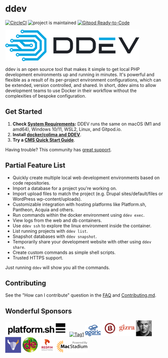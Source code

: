 # ddev

[![CircleCI](https://circleci.com/gh/drud/ddev.svg?style=shield)](https://circleci.com/gh/drud/ddev) ![project is maintained](https://img.shields.io/maintenance/yes/2022.svg)
[![Gitpod Ready-to-Code](https://img.shields.io/badge/Gitpod-ready--to--code-blue?logo=gitpod)](https://gitpod.io/#https://github.com/drud/ddev)

![ddev logo](images/ddev_logo.png)

ddev is an open source tool that makes it simple to get local PHP development environments up and running in minutes. It's powerful and flexible as a result of its per-project environment configurations, which can be extended, version controlled, and shared. In short, ddev aims to allow development teams to use Docker in their workflow without the complexities of bespoke configuration.

## Get Started

1. **Check [System Requirements](https://ddev.readthedocs.io/):** DDEV runs the same on macOS (M1 and amd64), Windows 10/11, WSL2, Linux, and Gitpod.io.
2. **Install [docker/colima and DDEV](https://ddev.readthedocs.io/latest/users/install/)**.
3. **Try a [CMS Quick Start Guide](https://ddev.readthedocs.io/en/latest/users/quickstart/)**.

Having trouble? This community has [great support](https://ddev.readthedocs.io/en/latest/users/support).

## Partial Feature List

* Quickly create multiple local web development environments based on code repositories.
* Import a database for a project you're working on.
* Import upload files to match the project (e.g. Drupal sites/default/files or WordPress wp-content/uploads).
* Customizable integration with hosting platforms like Platform.sh, Pantheon, Acquia and others.
* Run commands within the docker environment using `ddev exec`.
* View logs from the web and db containers.
* Use `ddev ssh` to explore the linux environment inside the container.
* List running projects with `ddev list`.
* Snapshot databases with `ddev snapshot`.
* Temporarily share your development website with other using `ddev share`.
* Create custom commands as simple shell scripts.
* Trusted HTTPS support.

Just running `ddev` will show you all the commands.

## Contributing

See the "How can I contribute" question in the [FAQ](https://ddev.readthedocs.io/en/latest/users/basics/faq/) and [Contributing.md](CONTRIBUTING.md).

## Wonderful Sponsors

[<img src="images/Platformsh_Logo_DDEV.jpg" alt="Platform.sh" width="200">](https://platform.sh)
[<img src="images/tag1-logo.svg" alt="Tag1" width="80">](https://tag1.com)
[<img src="images/agaric-logo-stacked.svg" alt="Agaric" width="50"/>](https://agaric.coop/)
[<img src="images/b13-logo.png" width="50" />](https://b13.com/) [<img src="images/gizra-logo.png" width="50" />](https://gizra.com/)
[<img src="images/oliver-wand.jpeg" width="50" />](https://github.com/wandoliver)
[<img src="images/centarro-logo.png" width="50" />](https://www.centarro.io/)
[<img src="images/drupaleasy-logo.png" width="50" />](https://www.drupaleasy.com/) [<img src="images/redfin-logo.png" width="50" />](https://redfinsolutions.com/)
[<img src="images/macstadium-logo.png" alt="MacStadium" width="100"/>](https://www.macstadium.com)
